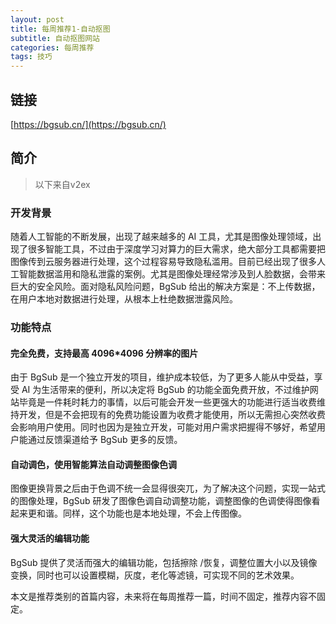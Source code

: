 ```yaml
---
layout: post
title: 每周推荐1-自动抠图
subtitle: 自动抠图网站
categories: 每周推荐
tags: 技巧 
---
```


## 链接

[https://bgsub.cn/](https://bgsub.cn/)

## 简介

> 以下来自v2ex

### 开发背景

随着人工智能的不断发展，出现了越来越多的 AI 工具，尤其是图像处理领域，出现了很多智能工具，不过由于深度学习对算力的巨大需求，绝大部分工具都需要把图像传到云服务器进行处理，这个过程容易导致隐私滥用。目前已经出现了很多人工智能数据滥用和隐私泄露的案例。尤其是图像处理经常涉及到人脸数据，会带来巨大的安全风险。面对隐私风险问题，BgSub 给出的解决方案是：不上传数据，在用户本地对数据进行处理，从根本上杜绝数据泄露风险。

### 功能特点

#### 完全免费，支持最高 4096*4096 分辨率的图片

由于 BgSub 是一个独立开发的项目，维护成本较低，为了更多人能从中受益，享受 AI 为生活带来的便利，所以决定将 BgSub 的功能全面免费开放，不过维护网站毕竟是一件耗时耗力的事情，以后可能会开发一些更强大的功能进行适当收费维持开发，但是不会把现有的免费功能设置为收费才能使用，所以无需担心突然收费会影响用户使用。同时也因为是独立开发，可能对用户需求把握得不够好，希望用户能通过反馈渠道给予 BgSub 更多的反馈。

#### 自动调色，使用智能算法自动调整图像色调

图像更换背景之后由于色调不统一会显得很突兀，为了解决这个问题，实现一站式的图像处理，BgSub 研发了图像色调自动调整功能，调整图像的色调使得图像看起来更和谐。同样，这个功能也是本地处理，不会上传图像。

#### 强大灵活的编辑功能

BgSub 提供了灵活而强大的编辑功能，包括擦除 /恢复，调整位置大小以及镜像变换，同时也可以设置模糊，灰度，老化等滤镜，可实现不同的艺术效果。





本文是推荐类别的首篇内容，未来将在每周推荐一篇，时间不固定，推荐内容不固定。